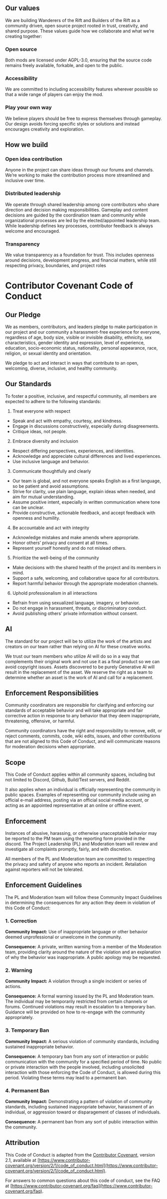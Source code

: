 ## Our values

We are building Wanderers of the Rift and Builders of the Rift as a community driven, open source project rooted in trust, creativity, and shared purpose. 
These values guide how we collaborate and what we’re creating together:

### Open source
Both mods are licensed under AGPL-3.0, ensuring that the source code remains freely available, forkable, and open to the public.

### Accessibility
We are committed to including accessibility features wherever possible so that a wide range of players can enjoy the mod.

### Play your own way
We believe players should be free to express themselves through gameplay. 
Our design avoids forcing specific styles or solutions and instead encourages creativity and exploration.

## How we build

### Open idea contribution
Anyone in the project can share ideas through our forums and channels. 
We’re working to make the contribution process more streamlined and inclusive over time.

### Distributed leadership
We operate through shared leadership among core contributors who share direction and decision making responsibilities. 
Gameplay and content decisions are guided by the coordination team and community while organizational processes are led by the elected/appointed leadership team. 
While leadership defines key processes, contributor feedback is always welcome and encouraged.

### Transparency
We value transparency as a foundation for trust. 
This includes openness around decisions, development progress, and financial matters, while still respecting privacy, boundaries, and project roles



# Contributor Covenant Code of Conduct

## Our Pledge

We as members, contributors, and leaders pledge to make participation in our
project and our community a harassment-free experience for everyone, regardless
of age, body size, visible or invisible disability, ethnicity, sex
characteristics, gender identity and expression, level of experience, education,
socio-economic status, nationality, personal appearance, race, religion, or
sexual identity and orientation.

We pledge to act and interact in ways that contribute to an open, welcoming,
diverse, inclusive, and healthy community.

## Our Standards

To foster a positive, inclusive, and respectful community, all members are expected to adhere to the following standards:

1. Treat everyone with respect
- Speak and act with empathy, courtesy, and kindness.
- Engage in discussions constructively, especially during disagreements.
- Critique ideas, not people.
  
2. Embrace diversity and inclusion
- Respect differing perspectives, experiences, and identities.
- Acknowledge and appreciate cultural differences and lived experiences.
- Use inclusive language and behavior.

3. Communicate thoughtfully and clearly
- Our team is global, and not everyone speaks English as a first language, so be patient and avoid assumptions.
- Strive for clarity, use plain language, explain ideas when needed, and aim for mutual understanding.
- Assume positive intent, especially in written communication where tone can be unclear.
- Provide constructive, actionable feedback, and accept feedback with openness and humility.

4. Be accountable and act with integrity
- Acknowledge mistakes and make amends where appropriate.
- Honor others’ privacy and consent at all times.
- Represent yourself honestly and do not mislead others.

5. Prioritize the well-being of the community
- Make decisions with the shared health of the project and its members in mind.
- Support a safe, welcoming, and collaborative space for all contributors.
- Report harmful behavior through the appropriate moderation channels.

6. Uphold professionalism in all interactions
- Refrain from using sexualized language, imagery, or behavior.
- Do not engage in harassment, threats, or discriminatory conduct.
- Avoid publishing others' private information without consent.


## AI
The standard for our project will be to utilize the work of the artists and creators on our team rather than relying on AI for these creative works. 

We trust our team members who utilize AI will do so in a way that complements their original work and not use it as a final product so we can avoid copyright issues. 
Assets discovered to be purely Generative AI will result in the replacement of the asset. 
We reserve the right as a team to determine whether an asset is the work of AI and call for a replacement. 

## Enforcement Responsibilities

Community coordinators are responsible for clarifying and enforcing our standards
of acceptable behavior and will take appropriate and fair corrective action in
response to any behavior that they deem inappropriate, threatening, offensive,
or harmful.

Community coordinators have the right and responsibility to remove, edit, or reject
comments, commits, code, wiki edits, issues, and other contributions that are
not aligned to this Code of Conduct, and will communicate reasons for moderation
decisions when appropriate.

## Scope

This Code of Conduct applies within all community spaces, including but not limited to Discord, Github, Build/Test servers, and Reddit.

It also applies when an individual is officially representing the community in public spaces.
Examples of representing our community include using an official e-mail address,
posting via an official social media account, or acting as an appointed
representative at an online or offline event. 

## Enforcement

Instances of abusive, harassing, or otherwise unacceptable behavior may be reported to the PM team using the reporting form provided in the discord. 
The Project Leadership (PL) and Moderation team will review and investigate all complaints promptly, fairly, and with discretion.

All members of the PL and Moderation team are committed to respecting the privacy and safety of anyone who reports an incident. 
Retaliation against reporters will not be tolerated.

## Enforcement Guidelines

The PL and Moderation team will follow these Community Impact Guidelines in determining the consequences for any action they deem in violation of this Code of Conduct:

### 1. Correction

**Community Impact:** Use of inappropriate language or other behavior deemed
unprofessional or unwelcome in the community.

**Consequence:** A private, written warning from a member of the Moderation team, providing clarity around the nature of the violation and an explanation of why the behavior was inappropriate. 
A public apology may be requested.

### 2. Warning

**Community Impact:** A violation through a single incident or series
of actions.

**Consequence:** A formal warning issued by the PL and Moderation team. The individual may be temporarily restricted from certain channels or forums. 
Continued violations may result in escalation to a temporary ban. Guidance will be provided on how to re-engage with the community appropriately.

### 3. Temporary Ban

**Community Impact:** A serious violation of community standards, including
sustained inappropriate behavior.

**Consequence:** A temporary ban from any sort of interaction or public
communication with the community for a specified period of time. No public or
private interaction with the people involved, including unsolicited interaction
with those enforcing the Code of Conduct, is allowed during this period.
Violating these terms may lead to a permanent ban.

### 4. Permanent Ban

**Community Impact:** Demonstrating a pattern of violation of community
standards, including sustained inappropriate behavior, harassment of an
individual, or aggression toward or disparagement of classes of individuals.

**Consequence:** A permanent ban from any sort of public interaction within
the community.

## Attribution

This Code of Conduct is adapted from the [Contributor Covenant][homepage],
version 2.1, available at
[https://www.contributor-covenant.org/version/2/1/code_of_conduct.html](https://www.contributor-covenant.org/version/2/1/code_of_conduct.html).

For answers to common questions about this code of conduct, see the FAQ at
[https://www.contributor-covenant.org/faq](https://www.contributor-covenant.org/faq).

[homepage]: https://www.contributor-covenant.org
